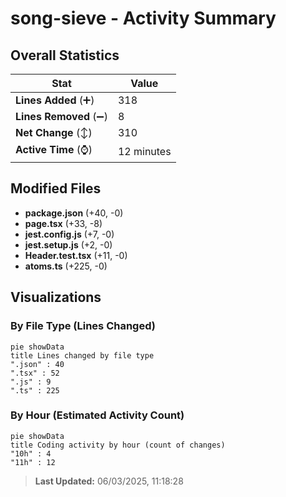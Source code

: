 # song-sieve - Activity Summary 

## Overall Statistics

| Stat                   | Value                                                             |
| ---------------------- | ----------------------------------------------------------------- |
| **Lines Added** (➕)   | 318                                          |
| **Lines Removed** (➖) | 8                                        |
| **Net Change** (↕)    | 310                |
| **Active Time** (⌚)   | 12 minutes |


## Modified Files
- **package.json** (+40, -0)
- **page.tsx** (+33, -8)
- **jest.config.js** (+7, -0)
- **jest.setup.js** (+2, -0)
- **Header.test.tsx** (+11, -0)
- **atoms.ts** (+225, -0)

## Visualizations

### By File Type (Lines Changed)

```mermaid
pie showData
title Lines changed by file type
".json" : 40
".tsx" : 52
".js" : 9
".ts" : 225
```

### By Hour (Estimated Activity Count)

```mermaid
pie showData
title Coding activity by hour (count of changes)
"10h" : 4
"11h" : 12
```


> **Last Updated:** 06/03/2025, 11:18:28